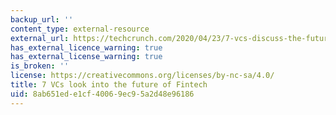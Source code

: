 ```yaml
---
backup_url: ''
content_type: external-resource
external_url: https://techcrunch.com/2020/04/23/7-vcs-discuss-the-future-of-fintech/
has_external_licence_warning: true
has_external_license_warning: true
is_broken: ''
license: https://creativecommons.org/licenses/by-nc-sa/4.0/
title: 7 VCs look into the future of Fintech
uid: 8ab651ed-e1cf-4006-9ec9-5a2d48e96186
---
```

